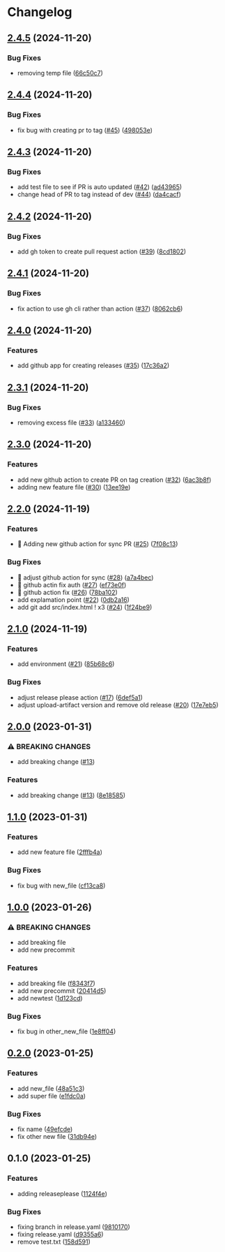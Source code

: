 # Changelog

## [2.4.5](https://github.com/dpuka/demo-changelog-releaseplease/compare/v2.4.4...v2.4.5) (2024-11-20)


### Bug Fixes

* removing temp file ([66c50c7](https://github.com/dpuka/demo-changelog-releaseplease/commit/66c50c7eb02189f745d5de2679d5d01d6d7b4beb))

## [2.4.4](https://github.com/dpuka/demo-changelog-releaseplease/compare/v2.4.3...v2.4.4) (2024-11-20)


### Bug Fixes

* fix bug with creating pr to tag ([#45](https://github.com/dpuka/demo-changelog-releaseplease/issues/45)) ([498053e](https://github.com/dpuka/demo-changelog-releaseplease/commit/498053ed718733556b6eefbf97aaa58f1871749f))

## [2.4.3](https://github.com/dpuka/demo-changelog-releaseplease/compare/v2.4.2...v2.4.3) (2024-11-20)


### Bug Fixes

* add test file to see if PR is auto updated ([#42](https://github.com/dpuka/demo-changelog-releaseplease/issues/42)) ([ad43965](https://github.com/dpuka/demo-changelog-releaseplease/commit/ad4396516bb2e18ecbfcb7998bf0d8c81dd7fe88))
* change head of PR to tag instead of dev ([#44](https://github.com/dpuka/demo-changelog-releaseplease/issues/44)) ([da4cacf](https://github.com/dpuka/demo-changelog-releaseplease/commit/da4cacf5a6d53d51f1cbcc7e8e823ae9ee2b498f))

## [2.4.2](https://github.com/dpuka/demo-changelog-releaseplease/compare/v2.4.1...v2.4.2) (2024-11-20)


### Bug Fixes

* add gh token to create pull request action ([#39](https://github.com/dpuka/demo-changelog-releaseplease/issues/39)) ([8cd1802](https://github.com/dpuka/demo-changelog-releaseplease/commit/8cd1802968e107ccf9da7096f41013abcb7e677b))

## [2.4.1](https://github.com/dpuka/demo-changelog-releaseplease/compare/v2.4.0...v2.4.1) (2024-11-20)


### Bug Fixes

* fix action to use gh cli rather than action ([#37](https://github.com/dpuka/demo-changelog-releaseplease/issues/37)) ([8062cb6](https://github.com/dpuka/demo-changelog-releaseplease/commit/8062cb6ef43570c989f31086637279939fe0c4d5))

## [2.4.0](https://github.com/dpuka/demo-changelog-releaseplease/compare/v2.3.1...v2.4.0) (2024-11-20)


### Features

* add github app for creating releases ([#35](https://github.com/dpuka/demo-changelog-releaseplease/issues/35)) ([17c36a2](https://github.com/dpuka/demo-changelog-releaseplease/commit/17c36a24cfe5ea8c2e5c70c3a3dfbd284ea7dbf8))

## [2.3.1](https://github.com/dpuka/demo-changelog-releaseplease/compare/v2.3.0...v2.3.1) (2024-11-20)


### Bug Fixes

* removing excess file ([#33](https://github.com/dpuka/demo-changelog-releaseplease/issues/33)) ([a133460](https://github.com/dpuka/demo-changelog-releaseplease/commit/a13346000f91eb5e12f35ec7685f3dea426c694b))

## [2.3.0](https://github.com/dpuka/demo-changelog-releaseplease/compare/v2.2.0...v2.3.0) (2024-11-20)


### Features

* add new github action to create PR on tag creation ([#32](https://github.com/dpuka/demo-changelog-releaseplease/issues/32)) ([6ac3b8f](https://github.com/dpuka/demo-changelog-releaseplease/commit/6ac3b8ff301f864756424dacc40a2f66c11a65a6))
* adding new feature file ([#30](https://github.com/dpuka/demo-changelog-releaseplease/issues/30)) ([13ee19e](https://github.com/dpuka/demo-changelog-releaseplease/commit/13ee19eab7b38e2bda3067a18fb6937469802157))

## [2.2.0](https://github.com/dpuka/demo-changelog-releaseplease/compare/v2.1.0...v2.2.0) (2024-11-19)


### Features

* 🎸 Adding new github action for sync PR ([#25](https://github.com/dpuka/demo-changelog-releaseplease/issues/25)) ([7f08c13](https://github.com/dpuka/demo-changelog-releaseplease/commit/7f08c130028b17e089b868f8336ae75ec0488101))


### Bug Fixes

* 🐛 adjust github action for sync ([#28](https://github.com/dpuka/demo-changelog-releaseplease/issues/28)) ([a7a4bec](https://github.com/dpuka/demo-changelog-releaseplease/commit/a7a4becc84aaca36ecdd370619d9159da7e27695))
* 🐛 github actin fix auth ([#27](https://github.com/dpuka/demo-changelog-releaseplease/issues/27)) ([ef73e0f](https://github.com/dpuka/demo-changelog-releaseplease/commit/ef73e0f30d2f61590efa96d64002f25929b2db7c))
* 🐛 github action fix ([#26](https://github.com/dpuka/demo-changelog-releaseplease/issues/26)) ([78ba102](https://github.com/dpuka/demo-changelog-releaseplease/commit/78ba102e5d5c72b53e7966e87519281b51de4808))
* add explamation point ([#22](https://github.com/dpuka/demo-changelog-releaseplease/issues/22)) ([0db2a16](https://github.com/dpuka/demo-changelog-releaseplease/commit/0db2a160a6f09beed8751bc5556eb3786345d476))
* add git add src/index.html ! x3 ([#24](https://github.com/dpuka/demo-changelog-releaseplease/issues/24)) ([1f24be9](https://github.com/dpuka/demo-changelog-releaseplease/commit/1f24be943110ab5726465cbe63113fbacdde2cb9))

## [2.1.0](https://github.com/dpuka/demo-changelog-releaseplease/compare/v2.0.0...v2.1.0) (2024-11-19)


### Features

* add environment ([#21](https://github.com/dpuka/demo-changelog-releaseplease/issues/21)) ([85b68c6](https://github.com/dpuka/demo-changelog-releaseplease/commit/85b68c63ccea090f1200d188b4349d3cc323b500))


### Bug Fixes

* adjust release please action ([#17](https://github.com/dpuka/demo-changelog-releaseplease/issues/17)) ([6def5a1](https://github.com/dpuka/demo-changelog-releaseplease/commit/6def5a10f6f0da2bacfca759db93d6b57b93ee7c))
* adjust upload-artifact version and remove old release ([#20](https://github.com/dpuka/demo-changelog-releaseplease/issues/20)) ([17e7eb5](https://github.com/dpuka/demo-changelog-releaseplease/commit/17e7eb51bc96ba77e75ebe0e5f46e3148ca6ce75))

## [2.0.0](https://github.com/dpuka/demo-changelog-releaseplease/compare/v1.1.0...v2.0.0) (2023-01-31)


### ⚠ BREAKING CHANGES

* add breaking change ([#13](https://github.com/dpuka/demo-changelog-releaseplease/issues/13))

### Features

* add breaking change ([#13](https://github.com/dpuka/demo-changelog-releaseplease/issues/13)) ([8e18585](https://github.com/dpuka/demo-changelog-releaseplease/commit/8e185859d4e46ba8c349879c1914f1c9e5a2f7e4))

## [1.1.0](https://github.com/dpuka/demo-changelog-releaseplease/compare/v1.0.0...v1.1.0) (2023-01-31)


### Features

* add new feature file ([2fffb4a](https://github.com/dpuka/demo-changelog-releaseplease/commit/2fffb4ade0e9aeef5940f41283478d58756a2973))


### Bug Fixes

* fix bug with new_file ([cf13ca8](https://github.com/dpuka/demo-changelog-releaseplease/commit/cf13ca8c69a121445cb2be47c6923eb7f97638d5))

## [1.0.0](https://github.com/dpuka/demo-changelog-releaseplease/compare/v0.2.0...v1.0.0) (2023-01-26)


### ⚠ BREAKING CHANGES

* add breaking file
* add new precommit

### Features

* add breaking file ([f8343f7](https://github.com/dpuka/demo-changelog-releaseplease/commit/f8343f7545a049ceea773555d66175d5838fd3e4))
* add new precommit ([20414d5](https://github.com/dpuka/demo-changelog-releaseplease/commit/20414d5cc328bf77af3e36c79eaa066402ca2641))
* add newtest ([1d123cd](https://github.com/dpuka/demo-changelog-releaseplease/commit/1d123cd25de4ec4ef72bbfe5f25ae64aac2c0810))


### Bug Fixes

* fix bug in other_new_file ([1e8ff04](https://github.com/dpuka/demo-changelog-releaseplease/commit/1e8ff044663798def891ea03ef41427f1e2149c1))

## [0.2.0](https://github.com/dpuka/demo-changelog-releaseplease/compare/v0.1.0...v0.2.0) (2023-01-25)


### Features

* add new_file ([48a51c3](https://github.com/dpuka/demo-changelog-releaseplease/commit/48a51c3d32f197ce0536138a5a2277d917a03d68))
* add super file ([e1fdc0a](https://github.com/dpuka/demo-changelog-releaseplease/commit/e1fdc0a90abf3b0745b7577c18b25f512cdda5f9))


### Bug Fixes

* fix name ([49efcde](https://github.com/dpuka/demo-changelog-releaseplease/commit/49efcde182b5ab9cc758fd2edc897eee6336a669))
* fix other new file ([31db94e](https://github.com/dpuka/demo-changelog-releaseplease/commit/31db94e0155e0186de5f9c7420ed74a3a323d895))

## 0.1.0 (2023-01-25)


### Features

* adding releaseplease ([1124f4e](https://github.com/dpuka/demo-changelog-releaseplease/commit/1124f4edcae3d5bd631d4acfb56d1919ee51a8c1))


### Bug Fixes

* fixing branch in release.yaml ([9810170](https://github.com/dpuka/demo-changelog-releaseplease/commit/98101701e81c0a9236de34f16fc258f67d8487c1))
* fixing release.yaml ([d9355a6](https://github.com/dpuka/demo-changelog-releaseplease/commit/d9355a6812f0b704ca6eca93fcda654261352f32))
* remove test.txt ([158d591](https://github.com/dpuka/demo-changelog-releaseplease/commit/158d5912327311e64311258d19ff3eacbda06ed4))

